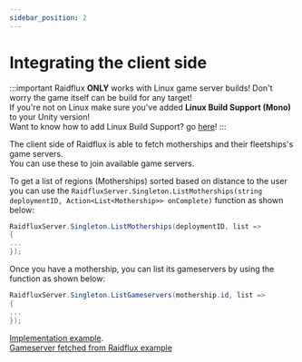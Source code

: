 ```yaml
---
sidebar_position: 2
---
```

# Integrating the client side
:::important
Raidflux **ONLY** works with Linux game server builds! Don't worry the game itself can be build for any target!   
If you're not on Linux make sure you've added **Linux Build Support (Mono)** to your Unity version!  
Want to know how to add Linux Build Support? go [here](../preparing-unity.md)!
:::

The client side of Raidflux is able to fetch motherships and their fleetships's game servers.  
You can use these to join available game servers.

To get a list of regions (Motherships) sorted based on distance to the user you can use the `RaidfluxServer.Singleton.ListMotherships(string deploymentID, Action<List<Mothership>> onComplete)` function as shown below:
```cs
RaidfluxServer.Singleton.ListMotherships(deploymentID, list =>
{
...
});
```

Once you have a mothership, you can list its gameservers by using the function as shown below:
```cs
RaidfluxServer.Singleton.ListGameservers(mothership.id, list =>
{
...
});
```
[Implementation example](https://github.com/Raidflux/raidflux-unity-demo/blob/main/Assets/Scripts/Menu/Menu.cs#L40).  
[Gameserver fetched from Raidflux example](https://github.com/Raidflux/raidflux-unity-demo/blob/main/Assets/Scripts/Menu/Menu.cs#L105)